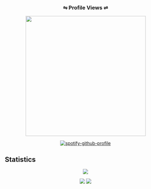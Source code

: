 <div id="profile-count">
    <h3 style="text-align: center" align="center">
    ⇋ Profile Views ⇌
    </h3>
  <p style="text-align: center" align="center">
    <img align="center" style="text-align: center" width=375px height="auto" class="image" src="https://profile-counter.glitch.me/BrenyQT/count.svg" /> 
  </p>

</div>

<div align="center">


[![spotify-github-profile](https://spotify-github-profile.kittinanx.com/api/view?uid=ll8qm19yi39fwcl768ue3ph44&cover_image=false&theme=default&show_offline=false&background_color=121212&interchange=false)](https://github.com/kittinan/spotify-github-profile)

</div>

## Statistics 
 
<div align="center">
 
![](http://github-profile-summary-cards.vercel.app/api/cards/profile-details?username=BrenyQT&theme=2077)

![](http://github-profile-summary-cards.vercel.app/api/cards/repos-per-language?username=BrenyQT&theme=2077)
![](http://github-profile-summary-cards.vercel.app/api/cards/most-commit-language?username=BrenyQT&theme=2077)

</div>
